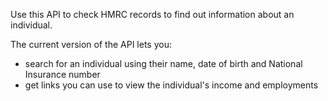 Use this API to check HMRC records to find out information about an individual.

The current version of the API lets you:

* search for an individual using their name, date of birth and National Insurance number
* get links you can use to view the individual's income and employments